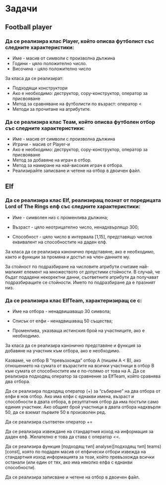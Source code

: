 # Задачи

## Football player
### Да се реализира клас Player, който описва футболист със следните характеристики:

* Име - масив от символи с произволна дължина
* Години - цяло положително число.
* Височина - цяло положително число

За класа да се реализират:

* Подходящи конструктори
* Ако е необходимо: деструктор, copy-конструктор, оператор за присвояване
* Метод за сравняване на футболисти по възраст: оператор <
* Методи за прочитане на атрибутите.

### Да се реализира клас Теам, който описва футболен отбор със следните характеристики:

* Име - масив от символи с произволна дължина
* Играчи - масив от Player-и
* Ако е необходимо: деструктор, copy-конструктор, оператор за присвояване
* Метод за добавяне на играч в отбор.
* Метод за намиране на най-високия играч в отбора.
* Реализирайте записване и четене на отбор в двоичен файл.

## Elf
### Да се реализира клас Elf, реализиращ познат от поредицата Lord of The Rings елф със следните характеристики:

* Име - символен низ с променлива дължина;

* Възраст - цяло неотрицателно число, ненадхвърлящо 300;

* Способност - цяло число в интервала [1,15], представящо числов еквивалент на способностите на даден елф.

 
За класа да се реализира канонично представяне, ако е необходимо, както  и функции за промяна и достъп на член-данните му.

За стойност по подразбиране на числовите атрибути считаме най-малкият елемент на множеството от допустими стойности. В случай, че бъдат подадени некоректни данни, съответните атрибути да получават подразбиращите се стойности. Името по подразбиране да е празният низ.

 

### Да се реализира клас ElfTeam, характеризиращ се с:

* Име на отбора - ненадвишаващо 30 символа;

* Списък от елфи - ненадвишаващ 50 същества;

* Променлива, указваща истинския брой на участниците, ако е необходимо.

За класа да се реализира канонично представяне и функция за добавяне на участник към отбора, ако е необходимо.

Казваме, че отбор B “превъзхожда” отбор A (пишем A < B), ако отношението на сумата от възрастите на всички участници в отбор B към сумата от способностите им e по-голямо от това на A. Да се реализира подходящ оператор за сравнение за ElfTeam, който сравнява два отбора.

Да се реализира подходящ оператор (+) за “събиране” на два отбора от елфи в нов отбор. Ако има елфи с еднакви имена, възраст и способности в двата отбора, в резултатния отбор да има постъпи само единия участник. Ако общият брой участници в двата отбора надхвърля 50, да се вземат първите 50 в произволен ред.

Да се реализира съответен оператор +=

Да се реализира извеждане на стандартния изход на информация за даден елф. Желателно е това да става с оператор <<. 

Да се реализира функция [подходящ тип] analyse([подходящ тип] teams)[const], която по подаден масив от елфически отбори извежда на стандартния изход информацията за този, който превъзхожда всички останали (или един от тях, ако има няколко елфа с еднакви способности).

Да се реализира записване и четене на отбор в двоичен файл.

